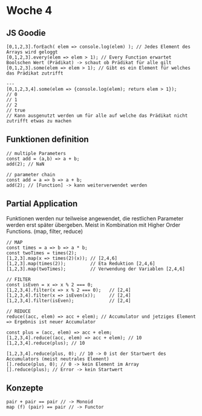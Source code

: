 # Woche 4

## JS Goodie
```
[0,1,2,3].forEach( elem => console.log(elem) ); // Jedes Element des Arrays wird geloggt
[0,1,2,3].every(elem => elem > 1); // Every Function erwartet Boolschen Wert (Prädikat) -> schaut ob Prädikat für alle gilt
[0,1,2,3].some(elem => elem > 1); // Gibt es ein Element für welches das Prädikat zutrifft

---
[0,1,2,3,4].some(elem => {console.log(elem); return elem > 1});
// 0
// 1
// 2
// true
// Kann ausgenutzt werden um für alle auf welche das Prädikat nicht zutrifft etwas zu machen
```

## Funktionen definition
```
// multiple Parameters
const add = (a,b) => a + b;
add(2); // NaN

// parameter chain
const add = a => b => a + b; 
add(2); // [Function] -> kann weiterverwendet werden
```

## Partial Application
Funktionen werden nur teilweise angewendet, die restlichen Parameter werden erst später übergeben. 
Meist in Kombination mit Higher Order Functions. (map, filter, reduce)
```
// MAP
const times = a => b => a * b;
const twoTimes = times(2);
[1,2,3].map(x => times(2)(x)); // [2,4,6]
[1,2,3].map(times(2));         // Eta Reduktion [2,4,6]
[1,2,3].map(twoTimes);         // Verwendung der Variablen [2,4,6]

// FILTER
const isEven = x => x % 2 === 0;
[1,2,3,4].filter(x => x % 2 === 0);   // [2,4]
[1,2,3,4].filter(x => isEven(x));     // [2,4]
[1,2,3,4].filter(isEven);             // [2,4]

// REDUCE
reduce((acc, elem) => acc + elem); // Accumulator und jetziges Element => Ergebnis ist neuer Accumulator

const plus = (acc, elem) => acc + elem;
[1,2,3,4].reduce((acc, elem) => acc + elem); // 10
[1,2,3,4].reduce(plus); // 10

[1,2,3,4].reduce(plus, 0); // 10 -> 0 ist der Startwert des Accumulators (meist neutrales Element)
[].reduce(plus, 0); // 0 -> kein Element im Array 
[].reduce(plus); // Error -> kein Startwert
```

## Konzepte
```
pair + pair == pair // -> Monoid  
map (f) (pair) == pair // -> Functor
```

